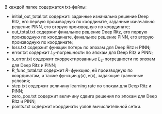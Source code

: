 В каждой папке содержатся txt-файлы:
- initial_out_total.txt содержит: заданные изначально решение Deep Ritz, его первую производную по координате, заданные изначально решение PINN, его вторую производную по координате;
- out_total.txt содержит финальное решение Deep Ritz, его первую производную по координате, финальное решение PINN, его вторую производную по координате;
- loss.txt содержит функции потерь по эпохам для Deep Ritz и PINN;
- error.txt содержит $L_2$-погрешности по эпохам для Deep Ritz и PINN;
- s_error.txt содержит скорректированные $L_2$-погрешности по эпохам для Deep Ritz и PINN;
- R_func_total.txt содержит $R-$функцию, ей производную по координатам, а также функции $g(x), v(x)$, задающие граничные условия;
- step.txt содержит величину learning rate по эпохам для Deep Ritz и PINN;
- zero_pos.txt содержит величину сдвига решения по эпохам для Deep Ritz и PINN;
- points.txt содержит координаты узлов вычислительной сетки.
